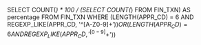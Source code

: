 SELECT 
    COUNT(*) * 100 / (SELECT COUNT(*) FROM FIN_TXN) AS percentage
FROM 
    FIN_TXN
WHERE 
    (LENGTH(APPR_CD) = 6 AND REGEXP_LIKE(APPR_CD, '^[A-Z0-9]+$'))
    OR
    (LENGTH(APPR_CD) = 6 AND REGEXP_LIKE(APPR_CD, '^[0-9]+$'))

